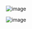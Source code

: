 ![image](https://github.com/bs08x/Command-and-Control-server/assets/68190921/c6423e4c-b3da-4f32-92ed-e688f593b8a6)

![image](https://github.com/bs08x/Command-and-Control-server/assets/68190921/7a5e57e5-f252-439b-aec8-c78e08617da3)
